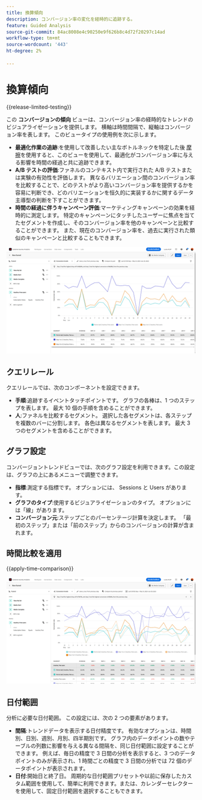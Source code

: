 ```yaml
---
title: 換算傾向
description: コンバージョン率の変化を経時的に追跡する。
feature: Guided Analysis
source-git-commit: 84ac8008e4c90250e9f626b8c4d72f20297c14ad
workflow-type: tm+mt
source-wordcount: '443'
ht-degree: 2%

---
```


# 換算傾向

{{release-limited-testing}}

この **コンバージョンの傾向** ビューは、コンバージョン率の経時的なトレンドのビジュアライゼーションを提供します。 横軸は時間間隔で、縦軸はコンバージョン率を表します。 このビュータイプの使用例を次に示します。

* **最適化作業の追跡**:を使用して改善したい主なボトルネックを特定した後 [摩擦](friction.md)を使用すると、このビューを使用して、最適化がコンバージョン率に与える影響を時間の経過と共に追跡できます。
* **A/B テストの評価**:ファネルのコンテキスト内で実行された A/B テストまたは実験の有効性を評価します。 異なるバリエーション間のコンバージョン率を比較することで、どのテストがより高いコンバージョン率を提供するかを容易に判断でき、どのバリエーションを恒久的に実装するかに関するデータ主導型の判断を下すことができます。
* **時間の経過に伴うキャンペーン評価**:マーケティングキャンペーンの効果を経時的に測定します。 特定のキャンペーンにタッチしたユーザーに焦点を当てたセグメントを作成し、そのコンバージョン率を他のキャンペーンと比較することができます。 また、現在のコンバージョン率を、過去に実行された類似のキャンペーンと比較することもできます。

![換算傾向](../assets/conversion-trends.png)

## クエリレール

クエリレールでは、次のコンポーネントを設定できます。

* **手順**:追跡するイベントタッチポイントです。 グラフの各棒は、1 つのステップを表します。 最大 10 個の手順を含めることができます。
* **人**:ファネルを比較するセグメント。 選択した各セグメントは、各ステップを複数のバーに分割します。 各色は異なるセグメントを表します。 最大 3 つのセグメントを含めることができます。

## グラフ設定

コンバージョントレンドビューでは、次のグラフ設定を利用できます。この設定は、グラフの上にあるメニューで調整できます。

* **指標**:測定する指標です。 オプションには、 Sessions と Users があります。
* **グラフのタイプ**:使用するビジュアライゼーションのタイプ。 オプションには「線」があります。
* **コンバージョン元**:ステップごとのパーセンテージ計算を決定します。 「最初のステップ」または「前のステップ」からのコンバージョンの計算が含まれます。

## 時間比較を適用

{{apply-time-comparison}}

![コンバージョントレンドの時間比較](../assets/conversion-trends-compare.png)

## 日付範囲

分析に必要な日付範囲。 この設定には、次の 2 つの要素があります。

* **間隔**:トレンドデータを表示する日付精度です。 有効なオプションは、時間別、日別、週別、月別、四半期別です。 グラフ内のデータポイントの数やテーブルの列数に影響を与える異なる間隔を、同じ日付範囲に設定することができます。 例えば、毎日の精度で 3 日間の分析を表示すると、3 つのデータポイントのみが表示され、1 時間ごとの精度で 3 日間の分析では 72 個のデータポイントが表示されます。
* **日付**:開始日と終了日。 周期的な日付範囲プリセットや以前に保存したカスタム範囲を使用して、簡単に利用できます。または、カレンダーセレクターを使用して、固定日付範囲を選択することもできます。
